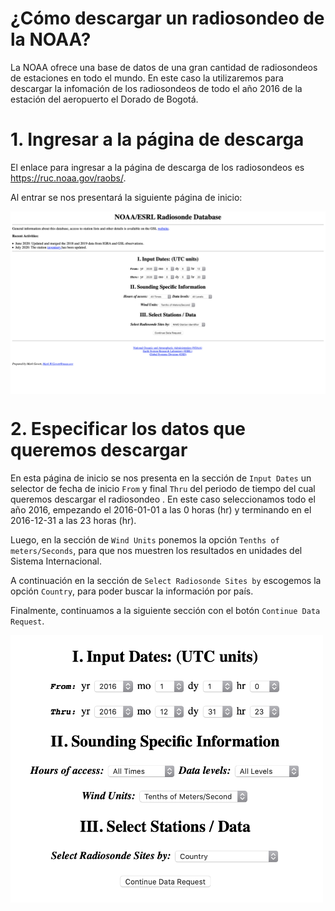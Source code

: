 # ¿Cómo descargar un radiosondeo de la NOAA?
La NOAA ofrece una base de datos de una gran cantidad de radiosondeos de estaciones en todo el mundo. En este caso la utilizaremos para descargar la infomación de los radiosondeos de todo el año 2016 de la estación del aeropuerto el Dorado de Bogotá.

# 1. Ingresar a la página de descarga
El enlace para ingresar a la página de descarga de los radiosondeos es https://ruc.noaa.gov/raobs/.

Al entrar se nos presentará la siguiente página de inicio:

<img src="../IMG/NOAA pag inicio.png" align="center" width="1000">

# 2. Especificar los datos que queremos descargar
En esta página de inicio se nos presenta en la sección de `Input Dates` un selector de fecha de inicio `From` y final `Thru` del periodo de tiempo del cual queremos descargar el radiosondeo . En este caso seleccionamos todo el año 2016, empezando el 2016-01-01 a las 0 horas (hr) y terminando en el 2016-12-31 a las 23 horas (hr).

Luego, en la sección de `Wind Units` ponemos la opción `Tenths of meters/Seconds`, para que nos muestren los resultados en unidades del Sistema Internacional.

A continuación en la sección de `Select Radiosonde Sites by` escogemos la opción `Country`, para poder buscar la información por país.

Finalmente, continuamos a la siguiente sección con el botón `Continue Data Request`.

<img src="../IMG/NOAA input.png" align="center" width="500">